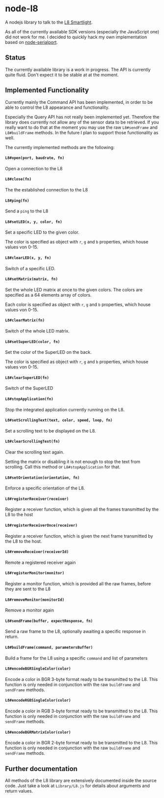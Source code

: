 # node-l8

A nodejs library to talk to the [L8 Smartlight](http://www.l8smartlight.com/).

As all of the currently available SDK versions (especially the JavaScript one)
did not work for me. I decided to quickly hack my own implementation based on
[node-serialport](https://github.com/voodootikigod/node-serialport).


## Status

The currently available library is a work in progress. The API is currently
quite fluid. Don't expect it to be stable at at the moment.

## Implemented Functionality

Currently mainly the Command API has been implemented, in order to be able to
control the L8 appearance and functionality.

Especially the Query API has not really been implemented yet. Therefore the
library does currently not allow any of the sensor data to be retrieved. If you
really want to do that at the moment you may use the raw `L8#sendFrame` and
`L8#buildFrame` methods. In the future I plan to support those functionality as
well.

The currently implemented methods are the following:

#### `L8#open(port, baudrate, fn)`
Open a connection to the L8

#### `L8#close(fn)`
The the established connection to the L8

#### `L8#ping(fn)`
Send a `ping` to the L8

#### `L8#setLED(x, y, color, fn)`
Set a specific LED to the given color.

The color is specified as object with `r`, `g` and `b` properties, which house
values von 0-15.

#### `L8#clearLED(x, y, fn)`
Switch of a specific LED.

#### `L8#setMatrix(matrix, fn)`
Set the whole LED matrix at once to the given colors.
The colors are specified as a 64 elements array of colors.

Each color is specified as object with `r`, `g` and `b` properties, which house
values von 0-15.

#### `L8#clearMatrix(fn)`
Switch of the whole LED matrix.

#### `L8#setSuperLED(color, fn)`
Set the color of the SuperLED on the back.

The color is specified as object with `r`, `g` and `b` properties, which house
values von 0-15.

#### `L8#clearSuperLED(fn)`
Switch of the SuperLED

#### `L8#stopApplication(fn)`
Stop the integrated application currently running on the L8.

#### `L8#setScrollingText(text, color, speed, loop, fn)`
Set a scrolling text to be displayed on the L8.

#### `L8#clearScrollingText(fn)`
Clear the scrolling text again.

Setting the matrix or disabling it is not enough to stop the text from
scrolling. Call this method or `L8#stopApplication` for that.

#### `L8#setOrientation(orientation, fn)`
Enforce a specific orientation of the L8.

#### `L8#registerReceiver(receiver)`
Register a receiver function, which is given all the frames transmitted by the
L8 to the host

#### `L8#registerReceiverOnce(receiver)`
Register a receiver function, which is given the next frame transmitted by the
L8 to the host.

#### `L8#removeReceiver(receiverId)`
Remote a registered receiver again

#### `L8#registerMonitor(monitor)`
Register a monitor function, which is provided all the raw frames, before they
are sent to the L8

#### `L8#removeMonitor(monitorId)`
Remove a monitor again

#### `L8#sendFrame(buffer, expectResponse, fn)`
Send a raw frame to the L8, optionally awaiting a specific response in return.

#### `L8#buildFrame(command, parametersBuffer)`
Build a frame for the L8 using a specific `command` and list of parameters

#### `L8#encodeBGRSingleColor(color)`
Encode a color in BGR 3-byte format ready to be transmitted to the L8.
This function is only needed in conjunction with the raw `buildFrame` and
`sendFrame` methods.

#### `L8#encodeRGBSingleColor(color)`
Encode a color in RGB 3-byte format ready to be transmitted to the L8.
This function is only needed in conjunction with the raw `buildFrame` and
`sendFrame` methods.

#### `L8#encodeBGRMatrixColor(color)`
Encode a color in BGR 2-byte format ready to be transmitted to the L8.
This function is only needed in conjunction with the raw `buildFrame` and
`sendFrame` methods.

## Further documentation

All methods of the L8 library are extensively documented inside the source
code. Just take a look at `Library/L8.js` for details about arguments and
return values.
